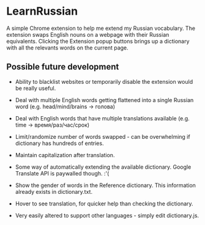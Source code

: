 # LearnRussian

A simple Chrome extension to help me extend my Russian vocabulary. The extension swaps English nouns on a webpage with their Russian equivalents. Clicking the Extension popup buttons brings up a dictionary with all the relevants words on the current page.

## Possible future development

* Ability to blacklist websites or temporarily disable the extension would be really useful.

* Deal with multiple English words getting flattened into a single Russian word (e.g. head/mind/brains -> голова)

* Deal with English words that have multiple translations available (e.g. time -> время/раз/час/срок)

* Limit/randomize number of words swapped - can be overwhelming if dictionary has hundreds of entries.

* Maintain capitalization after translation.

* Some way of automatically extending the available dictionary. Google Translate API is paywalled though. :'(

* Show the gender of words in the Reference dictionary. This information already exists in dictionary.txt.

* Hover to see translation, for quicker help than checking the dictionary.

* Very easily altered to support other languages - simply edit dictionary.js.
